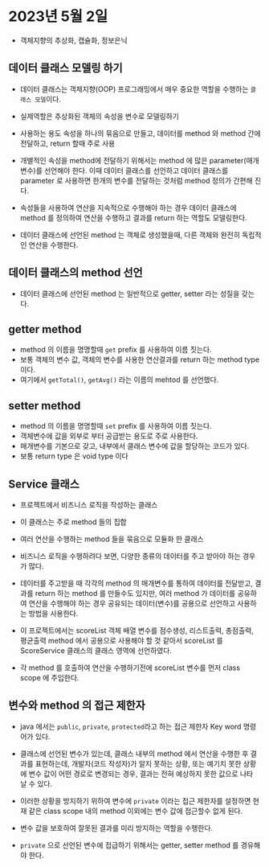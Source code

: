 # 2023년 5월 2일
- 객체지향의 추상화, 캡슐화, 정보은닉

## 데이터 클래스 모델링 하기
- 데이터 클래스는 객체지향(OOP) 프로그래밍에서 매우 중요한 역할을 수행하는 `클래스 모델`이다.
- 실제역할은 추상화된 객체의 속성을 변수로 모델링하기
- 사용하는 용도 속성을 하나의 묶음으로 만들고, 데이터를 method 와 method 간에 전달하고, return 할때 주로 사용
- 개별적인 속성을 method에 전달하기 위해서는 method 에 많은 parameter(매개변수)를 선언해야 한다. 이때 데이터 클래스를 선언하고 데이터 클래스를 parameter 로 사용하면 한개의 변수를 전달하는 것처럼 method 정의가 간편해 진다.

- 속성들을 사용하여 연산을 지속적으로 수행해야 하는 경우 데이터 클래스에 method 를 정의하여 연산을 수행하고 결과를 return 하는 역할도 모델링한다.

- 데이터 클래스에 선언된 method 는 객체로 생성했을때, 다른 객체와 완전히 독립적인 연산을 수행한다.

## 데이터 클래스의 method 선언
- 데이터 클래스에 선언된 method 는 일반적으로 getter, setter 라는 성질을 갖는다.

## getter method
- method 의 이름을 명명할때 `get` prefix 를 사용하여 이름 짓는다.
- 보통 객체의 변수 값, 객체의 변수를 사용한 연산결과를 return 하는 method type 이다.
- 여기에서 `getTotal()`, `getAvg()` 라는 이름의 mehtod 를 선언했다.

## setter method
- method 의 이름을 명명할때 `set` prefix 를 사용하여 이름 짓는다.
- 객체변수에 값을 외부로 부터 공급받는 용도로 주로 사용한다.
- 매개변수를 기본으로 갖고, 내부에서 클래스 변수에 값을 할당하는 코드가 있다.
- 보통 return type 은 void type 이다

## Service 클래스
- 프로젝트에서 비즈니스 로직을 작성하는 클래스
- 이 클래스는 주로 method 들의 집합
- 여러 연산을 수행하는 method 들을 묶음으로 모듈화 한 클래스
- 비즈니스 로직을 수행하려다 보면, 다양한 종류의 데이터를 주고 받아야 하는 경우가 많다.
- 데이터를 주고받을 때 각각의 method 의 매개변수를 통하여 데이터를 전달받고, 결과를 return 하는 method 를 만들수도 있지만, 여러 method 가 데이터를 공유하여 연산을 수행해야 하는 경우 공유되는 데이터(변수)를 공용으로 선언하고 사용하는 방법을 사용한다.

- 이 프로젝트에서는 scoreList 객체 배열 변수를 점수생성, 리스트출력, 총점출력, 평균출력 method 에서 공용으로 사용해야 할 것 같아서 scoreList 를 ScoreService 클래스의 클래스 영역에 선언하였다.

- 각 method 를 호출하여 연산을 수행하기전에 scoreList 변수를 먼저 class scope 에 주입한다.

## 변수와 method 의 접근 제한자
- java 에서는 `public`, `private`, `protected`라고 하는 접근 제한자 Key word 명령어가 있다.

- 클래스에 선언된 변수가 있는데, 클래스 내부의 method 에서 연산을 수행한 후 결과를 표현하는데, 개발자(코드 작성자)가 알지 못하는 상황, 또는 예기치 못한 상황에 변수 값이 어떤 경로로 변경되는 경우, 결과는 전혀 예상하지 못한 값으로 나타 날 수 있다.
- 이러한 상황을 방지하기 위하여 변수에 `private` 이라는 접근 제한자를 설정하면 현재 같은 class scope 내의 method 이외에는 변수 값에 접근할수 없게 된다.
- 변수 값을 보호하여 잘못된 결과를 미리 방지하는 역할을 수행한다.
- `private` 으로 선언된 변수에 접급하기 위해서는 getter, setter method 를 경유해야 한다.





